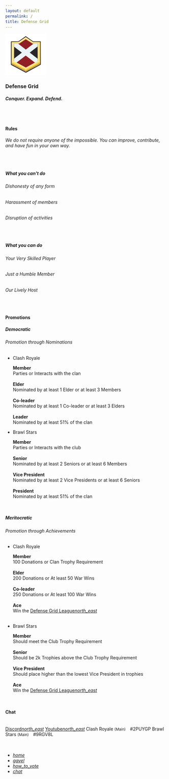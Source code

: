 ```yaml
---
layout: default
permalink: /
title: Defense Grid
---
```


<div class="row">
  <div id="home" class="section scrollspy center-align bg-dark-gray-upper">
    <img class="header-img responsive-img" id="logo" src="/assets/img/logo.png"/>
    <h3 class="logo-text">Defense Grid</h3>
    <h5 class="logo-sub-text">Conquer. Expand. Defend.</h5>
    <br>
    <br>
  </div>
  <div class="container">
  <div class="col s12 m12 l12">
    <div id="rules" class="section scrollspy">
      <h4 class="center-align">Rules</h4>
      <div class="row">
        <div class="col s10 offset-s1 center-align">
          <h6>We do not require anyone of the impossible. You can improve, contribute, and have fun in your own way.</h6>
          <br>
        </div>
        <div class="col s12 m6 l4 offset-l2 center-align">
          <h5>What you can't do</h5>
          <h6>Dishonesty of any form</h6>
          <h6>Harassment of members</h6>
          <h6>Disruption of activities</h6><br>
        </div>
        <div class="col s12 m6 l4 center-align">
          <h5>What you can do</h5>
          <h6>Your Very Skilled Player</h6>
          <h6>Just a Humble Member</h6>
          <h6>Our Lively Host</h6>
        </div>
      </div>
    </div>
    <div id="nominations" class="section scrollspy">
      <div class="divider thin-gray-shadow full-width"></div>
      <br>
      <h4 class="center-align">Promotions</h4>
        <div class="row">
          <div class="col s12 m10 offset-m1 l6 center-align">
            <h5>Democratic</h5>
            <h6>Promotion through Nominations</h6>
            <ul class="collapsible">
              <li>
                <div class="collapsible-header center-header">Clash Royale</div>
                <div class="collapsible-body">
                  <p>
                    <b>Member</b><br>
                    Parties or Interacts with the clan<br><br>
                    <b>Elder</b><br>
                    Nominated by at least 1 Elder or at least 3 Members<br><br>
                    <b>Co-leader</b><br>
                    Nominated by at least 1 Co-leader or at least 3 Elders<br><br>
                    <b>Leader</b><br>
                    Nominated by at least 51% of the clan<br>
                  </p>
                </div>
              </li>
              <li>
                <div class="collapsible-header center-header">Brawl Stars</div>
                <div class="collapsible-body">
                  <p>
                    <b>Member</b><br>
                    Parties or Interacts with the club<br><br>
                    <b>Senior</b><br>
                    Nominated by at least 2 Seniors or at least 6 Members<br><br>
                    <b>Vice President</b><br>
                    Nominated by at least 2 Vice Presidents or at least 6 Seniors<br><br>
                    <b>President</b><br>
                    Nominated by at least 51% of the clan<br>
                  </p>
                </div>
              </li>
            </ul>
            <br>
          </div>
          <div class="col s12 m10 offset-m1 l6 center-align">
            <h5>Meritocratic</h5>
            <h6>Promotion through Achievements</h6>
            <ul class="collapsible">
              <li>
                <div class="collapsible-header center-header">Clash Royale</div>
                <div class="collapsible-body">
                  <p>
                    <b>Member</b><br>
                    100 Donations or Clan Trophy Requirement<br><br>
                    <b>Elder</b><br>
                    200 Donations or At least 50 War Wins<br><br>
                    <b>Co-leader</b><br>
                    250 Donations or At least 100 War Wins<br><br>
                    <b>Ace</b><br>
                    Win the <a href="{{site.url}}/dgl">Defense Grid League<i class="material-icons tiny">north_east</i></a><br><br>
                  </p>
                </div>
              </li>
              <li>
                <div class="collapsible-header center-header">Brawl Stars</div>
                <div class="collapsible-body">
                  <p>
                    <b>Member</b><br>
                    Should meet the Club Trophy Requirement<br><br>
                    <b>Senior</b><br>
                    Should be 2k Trophies above the Club Trophy Requirement<br><br>
                    <b>Vice President</b><br>
                    Should place higher than the lowest Vice President in trophies<br><br>
                    <b>Ace</b><br>
                    Win the <a href="{{site.url}}/dgl">Defense Grid League<i class="material-icons tiny">north_east</i></a><br>
                  </p>
                </div>
              </li>
            </ul>
          </div>
        </div>
      </div>
      <div id="chat" class="section scrollspy">
        <div class="divider thin-gray-shadow full-width"></div>
        <br>
        <h4 class="center-align">Chat</h4>
        <br>
        <div class="row">
          <div class="col s12 m10 offset-m1 l6 offset-l3 center-align">
            <div class="collection center-align">
              <a href="https://discordapp.com/invite/DGnjSqv" class="collection-item">Discord<i class="material-icons tiny">north_east</i></a>
              <a href="https://www.youtube.com/channel/UCInLbRLqw9OfIlFnx0mXp5Q" class="collection-item">Youtube<i class="material-icons tiny">north_east</i></a>
              <a class="collection-item">Clash Royale <small>(Main)</small>&emsp;#2PUYGP</a>
              <a class="collection-item">Brawl Stars <small>(Main)</small>&emsp;#9RGV8L</a>
            </div>
          </div>
        </div>
        <br>
        <br>
      </div>
    </div>
  </div>

  <div class="row">
    <div class="col m2 l4 hide-on-small-only"></div>
    <div class="col s12 m10 l8">
      <div class="toc-wrapper pinned" style="bottom:5%;right:5%;">
        <ul class="section table-of-contents toc-pinned">
          <li><a href="#home"><i class="material-icons md-dark">home</i></a></li>
          <li><a href="#rules"><i class="material-icons md-dark">gavel</i></a></li>
          <li><a href="#nominations"><i class="material-icons md-dark">how_to_vote</i></a></li>
          <li><a href="#chat"><i class="material-icons md-dark">chat</i></a></li>
        </ul>
      </div>
    </div>
  </div>
</div>

<script>
    document.addEventListener('DOMContentLoaded', function() {
    var elems = document.querySelectorAll('.scrollspy');
    var options = {};
    var instances = M.ScrollSpy.init(elems, options);
    });

    document.addEventListener('DOMContentLoaded', function() {
    var elems = document.querySelectorAll('.collapsible');
    var options = {};
    var instances = M.Collapsible.init(elems, options);
    });
</script>
